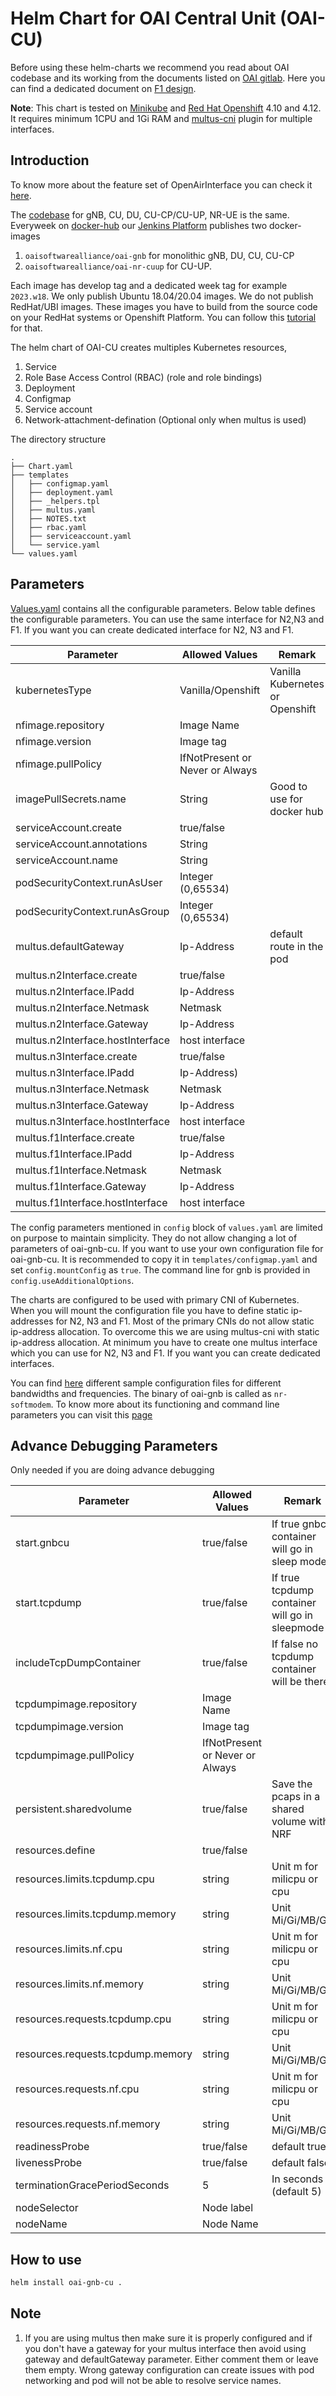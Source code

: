 # Helm Chart for OAI Central Unit (OAI-CU)

Before using these helm-charts we recommend you read about OAI codebase and its working from the documents listed on [OAI gitlab](https://gitlab.eurecom.fr/oai/openairinterface5g/-/tree/develop/doc). Here you can find a dedicated document on [F1 design](https://gitlab.eurecom.fr/oai/openairinterface5g/-/blob/develop/doc/F1-design.md). 

**Note**: This chart is tested on [Minikube](https://minikube.sigs.k8s.io/docs/) and [Red Hat Openshift](https://www.redhat.com/fr/technologies/cloud-computing/openshift) 4.10 and 4.12. It requires minimum 1CPU and 1Gi RAM and [multus-cni](https://github.com/k8snetworkplumbingwg/multus-cni) plugin for multiple interfaces. 


## Introduction

To know more about the feature set of OpenAirInterface you can check it [here](https://gitlab.eurecom.fr/oai/openairinterface5g/-/blob/develop/doc/FEATURE_SET.md#openairinterface-5g-nr-feature-set). 

The [codebase](https://gitlab.eurecom.fr/oai/openairinterface5g/-/tree/develop) for gNB, CU, DU, CU-CP/CU-UP, NR-UE is the same. Everyweek on [docker-hub](https://hub.docker.com/r/oaisoftwarealliance/oai-gnb) our [Jenkins Platform](https://jenkins-oai.eurecom.fr/view/RAN/) publishes two docker-images 

1. `oaisoftwarealliance/oai-gnb` for monolithic gNB, DU, CU, CU-CP 
2. `oaisoftwarealliance/oai-nr-cuup` for CU-UP. 

Each image has develop tag and a dedicated week tag for example `2023.w18`. We only publish Ubuntu 18.04/20.04 images. We do not publish RedHat/UBI images. These images you have to build from the source code on your RedHat systems or Openshift Platform. You can follow this [tutorial](../../../openshift/README.md) for that.

The helm chart of OAI-CU creates multiples Kubernetes resources,

1. Service
2. Role Base Access Control (RBAC) (role and role bindings)
3. Deployment
4. Configmap
5. Service account
6. Network-attachment-defination (Optional only when multus is used)

The directory structure

```
.
├── Chart.yaml
├── templates
│   ├── configmap.yaml
│   ├── deployment.yaml
│   ├── _helpers.tpl
│   ├── multus.yaml
│   ├── NOTES.txt
│   ├── rbac.yaml
│   ├── serviceaccount.yaml
│   └── service.yaml
└── values.yaml
```

## Parameters

[Values.yaml](./values.yaml) contains all the configurable parameters. Below table defines the configurable parameters. You can use the same interface for N2,N3 and F1. If you want you can create dedicated interface for N2, N3 and F1. 


|Parameter                       |Allowed Values                 |Remark                          |
|--------------------------------|-------------------------------|--------------------------------|
|kubernetesType                  |Vanilla/Openshift              |Vanilla Kubernetes or Openshift |
|nfimage.repository              |Image Name                     |                                |
|nfimage.version                 |Image tag                      |                                |
|nfimage.pullPolicy              |IfNotPresent or Never or Always|                                |
|imagePullSecrets.name           |String                         |Good to use for docker hub      |
|serviceAccount.create           |true/false                     |                                |
|serviceAccount.annotations      |String                         |                                |
|serviceAccount.name             |String                         |                                |
|podSecurityContext.runAsUser    |Integer (0,65534)              |                                |
|podSecurityContext.runAsGroup   |Integer (0,65534)              |                                |
|multus.defaultGateway           |Ip-Address                     |default route in the pod        |
|multus.n2Interface.create       |true/false                     |                                |
|multus.n2Interface.IPadd        |Ip-Address                     |                                |
|multus.n2Interface.Netmask      |Netmask                        |                                |
|multus.n2Interface.Gateway      |Ip-Address                     |                                |
|multus.n2Interface.hostInterface|host interface                 |                                |
|multus.n3Interface.create       |true/false                     |                                |
|multus.n3Interface.IPadd        |Ip-Address)                    |                                |
|multus.n3Interface.Netmask      |Netmask                        |                                |
|multus.n3Interface.Gateway      |Ip-Address                     |                                |
|multus.n3Interface.hostInterface|host interface                 |                                |
|multus.f1Interface.create       |true/false                     |                                |
|multus.f1Interface.IPadd        |Ip-Address                     |                                |
|multus.f1Interface.Netmask      |Netmask                        |                                |
|multus.f1Interface.Gateway      |Ip-Address                     |                                |
|multus.f1Interface.hostInterface|host interface                 |                                |


The config parameters mentioned in `config` block of `values.yaml` are limited on purpose to maintain simplicity. They do not allow changing a lot of parameters of oai-gnb-cu. If you want to use your own configuration file for oai-gnb-cu. It is recommended to copy it in `templates/configmap.yaml` and set `config.mountConfig` as `true`. The command line for gnb is provided in `config.useAdditionalOptions`. 

The charts are configured to be used with primary CNI of Kubernetes. When you will mount the configuration file you have to define static ip-addresses for N2, N3 and F1. Most of the primary CNIs do not allow static ip-address allocation. To overcome this we are using multus-cni with static ip-address allocation. At minimum you have to create one multus interface which you can use for N2, N3 and F1. If you want you can create dedicated interfaces. 

You can find [here](https://gitlab.eurecom.fr/oai/openairinterface5g/-/tree/develop/targets/PROJECTS/GENERIC-NR-5GC/CONF) different sample configuration files for different bandwidths and frequencies. The binary of oai-gnb is called as `nr-softmodem`. To know more about its functioning and command line parameters you can visit this [page](https://gitlab.eurecom.fr/oai/openairinterface5g/-/blob/develop/doc/RUNMODEM.md)

## Advance Debugging Parameters

Only needed if you are doing advance debugging

|Parameter                        |Allowed Values                 |Remark                                        |
|---------------------------------|-------------------------------|----------------------------------------------|
|start.gnbcu                      |true/false                     |If true gnbcu container will go in sleep mode |
|start.tcpdump                    |true/false                     |If true tcpdump container will go in sleepmode|
|includeTcpDumpContainer          |true/false                     |If false no tcpdump container will be there   |
|tcpdumpimage.repository          |Image Name                     |                                              |
|tcpdumpimage.version             |Image tag                      |                                              |
|tcpdumpimage.pullPolicy          |IfNotPresent or Never or Always|                                              |
|persistent.sharedvolume          |true/false                     |Save the pcaps in a shared volume with NRF    |
|resources.define                 |true/false                     |                                              |
|resources.limits.tcpdump.cpu     |string                         |Unit m for milicpu or cpu                     |
|resources.limits.tcpdump.memory  |string                         |Unit Mi/Gi/MB/GB                              |
|resources.limits.nf.cpu          |string                         |Unit m for milicpu or cpu                     |
|resources.limits.nf.memory       |string                         |Unit Mi/Gi/MB/GB                              |
|resources.requests.tcpdump.cpu   |string                         |Unit m for milicpu or cpu                     |
|resources.requests.tcpdump.memory|string                         |Unit Mi/Gi/MB/GB                              |
|resources.requests.nf.cpu        |string                         |Unit m for milicpu or cpu                     |
|resources.requests.nf.memory     |string                         |Unit Mi/Gi/MB/GB                              |
|readinessProbe                   |true/false                     |default true                                  |
|livenessProbe                    |true/false                     |default false                                 |
|terminationGracePeriodSeconds    |5                              |In seconds (default 5)                        |
|nodeSelector                     |Node label                     |                                              |
|nodeName                         |Node Name                      |                                              |

## How to use

```bash
helm install oai-gnb-cu .
```

## Note

1. If you are using multus then make sure it is properly configured and if you don't have a gateway for your multus interface then avoid using gateway and defaultGateway parameter. Either comment them or leave them empty. Wrong gateway configuration can create issues with pod networking and pod will not be able to resolve service names.
